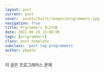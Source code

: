 ```yaml
---
layout: post
current: post
cover:  assets/built/images/programmers.jpg
navigation: True
title: Prgrammers 알고리즘 - 
date: 2021-06-20 15:00:00
tags: [programmers]
class: post-template
subclass: 'post tag-programmers'
author: pkpete
---
```


이 글은 프로그래머스 문제
